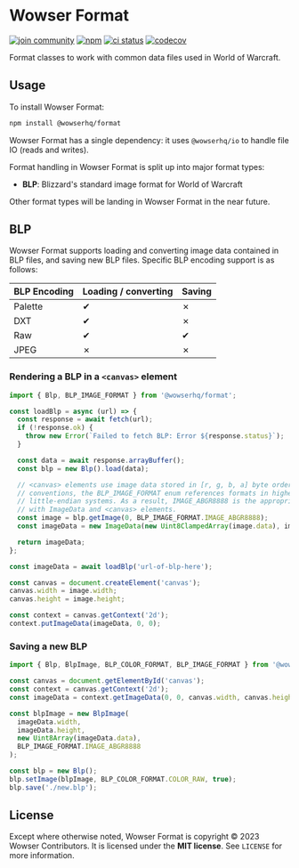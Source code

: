 # Wowser Format

[![join community](https://img.shields.io/badge/discord-join_community-blue.svg?style=flat)](https://discord.com/invite/DeVVKVg)
[![npm](https://img.shields.io/npm/v/%40wowserhq%2Fformat)](https://www.npmjs.com/package/@wowserhq/format)
[![ci status](https://github.com/wowserhq/format/actions/workflows/ci.yml/badge.svg)](https://github.com/wowserhq/format/actions/workflows/ci.yml)
[![codecov](https://codecov.io/github/wowserhq/format/graph/badge.svg?token=6X4JBB54YI)](https://codecov.io/github/wowserhq/format)

Format classes to work with common data files used in World of Warcraft.

## Usage

To install Wowser Format:

```sh
npm install @wowserhq/format
```

Wowser Format has a single dependency: it uses `@wowserhq/io` to handle file IO (reads and writes).

Format handling in Wowser Format is split up into major format types:
- **BLP**: Blizzard's standard image format for World of Warcraft

Other format types will be landing in Wowser Format in the near future.

## BLP

Wowser Format supports loading and converting image data contained in BLP files, and saving new
BLP files. Specific BLP encoding support is as follows:

| BLP Encoding | Loading / converting | Saving |
|--------------|----------------------|--------|
| Palette      | ✔                    | ✗      |
| DXT          | ✔                    | ✗      |
| Raw          | ✔                    | ✔      |
| JPEG         | ✗                    | ✗      |

### Rendering a BLP in a `<canvas>` element

```js
import { Blp, BLP_IMAGE_FORMAT } from '@wowserhq/format';

const loadBlp = async (url) => {
  const response = await fetch(url);
  if (!response.ok) {
    throw new Error(`Failed to fetch BLP: Error ${response.status}`);
  }

  const data = await response.arrayBuffer();
  const blp = new Blp().load(data);

  // <canvas> elements use image data stored in [r, g, b, a] byte order. Per standard naming
  // conventions, the BLP_IMAGE_FORMAT enum references formats in highest-to-lowest order on
  // little-endian systems. As a result, IMAGE_ABGR8888 is the appropriate image format for use
  // with ImageData and <canvas> elements.
  const image = blp.getImage(0, BLP_IMAGE_FORMAT.IMAGE_ABGR8888);
  const imageData = new ImageData(new Uint8ClampedArray(image.data), image.width, image.height);

  return imageData;
};

const imageData = await loadBlp('url-of-blp-here');

const canvas = document.createElement('canvas');
canvas.width = image.width;
canvas.height = image.height;

const context = canvas.getContext('2d');
context.putImageData(imageData, 0, 0);
```

### Saving a new BLP

```js
import { Blp, BlpImage, BLP_COLOR_FORMAT, BLP_IMAGE_FORMAT } from '@wowserhq/format';

const canvas = document.getElementById('canvas');
const context = canvas.getContext('2d');
const imageData = context.getImageData(0, 0, canvas.width, canvas.height);

const blpImage = new BlpImage(
  imageData.width,
  imageData.height,
  new Uint8Array(imageData.data),
  BLP_IMAGE_FORMAT.IMAGE_ABGR8888
);

const blp = new Blp();
blp.setImage(blpImage, BLP_COLOR_FORMAT.COLOR_RAW, true);
blp.save('./new.blp');
```

## License

Except where otherwise noted, Wowser Format is copyright © 2023 Wowser Contributors. It is licensed
under the **MIT license**. See `LICENSE` for more information.
